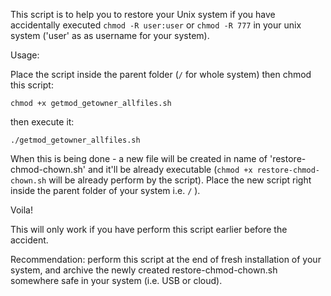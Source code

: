 This script is to help you to restore your Unix system if you have accidentally executed `chmod -R user:user` or `chmod -R 777` in your unix system ('user' as as username for your system).

Usage:

Place the script inside the parent folder (`/` for whole system) then chmod this script:

    chmod +x getmod_getowner_allfiles.sh

then execute it:

    ./getmod_getowner_allfiles.sh
    
When this is being done - a new file will be created in name of 'restore-chmod-chown.sh' and it'll be already executable (`chmod +x restore-chmod-chown.sh` will be already perform by the script).  Place the new script right inside the parent folder of your system   i.e. `/` ).

Voila!

This will only work if you have perform this script earlier before the accident.  

Recommendation:  perform this script at the end of fresh installation of your system, and archive the newly created restore-chmod-chown.sh somewhere safe in your system (i.e. USB or cloud).
